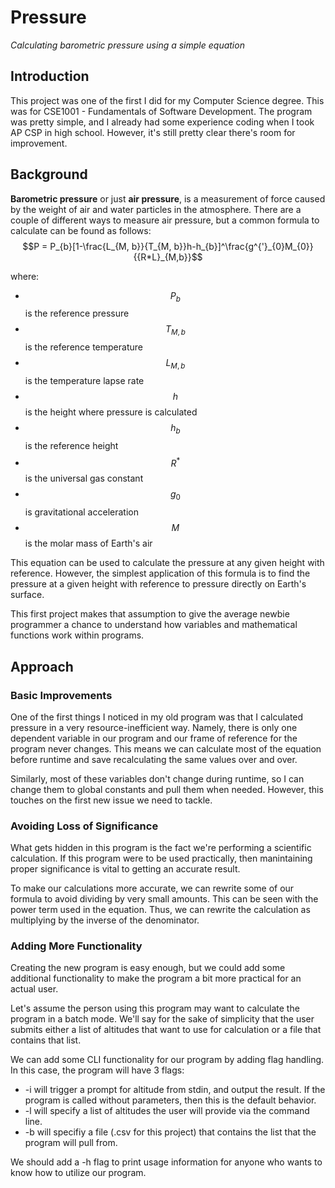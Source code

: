 # Pressure
*Calculating barometric pressure using a simple equation*

## Introduction
This project was one of the first I did for my Computer Science degree. This was for CSE1001 - Fundamentals of Software Development. The program was pretty simple, and I already had some experience coding when I took AP CSP in high school. However, it's still pretty clear there's room for improvement. 

## Background
**Barometric pressure** or just **air pressure**, is a measurement of force caused by the weight of air and water particles in the atmosphere. There are a couple of different ways to measure air pressure, but a common formula to calculate can be found as follows:
$$P = P_{b}[1-\frac{L_{M, b}}{T_{M, b}}h-h_{b}]^\frac{g^{'}_{0}M_{0}}{{R*L}_{M,b}}$$

where:
* $$P_{b}$$ is the reference pressure
* $$T_{M, b}$$ is the reference temperature
* $$L_{M, b}$$ is the temperature lapse rate
* $$h$$ is the height where pressure is calculated
* $$h_{b}$$ is the reference height
* $$R^{*}$$ is the universal gas constant
* $$g_{0}$$ is gravitational acceleration
* $$M$$ is the molar mass of Earth's air

This equation can be used to calculate the pressure at any given height with reference. However, the simplest application of this formula is to find the pressure at a given height with reference to pressure directly on Earth's surface. 

This first project makes that assumption to give the average newbie programmer a chance to understand how variables and mathematical functions work within programs. 

## Approach
### Basic Improvements
One of the first things I noticed in my old program was that I calculated pressure in a very resource-inefficient way. Namely, there is only one dependent variable in our program and our frame of reference for the program never changes. This means we can calculate most of the equation before runtime and save recalculating the same values over and over. 

Similarly, most of these variables don't change during runtime, so I can change them to global constants and pull them when needed. However, this touches on the first new issue we need to tackle. 

### Avoiding Loss of Significance
What gets hidden in this program is the fact we're performing a scientific calculation. If this program were to be used practically, then manintaining proper significance is vital to getting an accurate result. 

To make our calculations more accurate, we can rewrite some of our formula to avoid dividing by very small amounts. This can be seen with the power term used in the equation. Thus, we can rewrite the calculation as multiplying by the inverse of the denominator. 

### Adding More Functionality
Creating the new program is easy enough, but we could add some additional functionality to make the program a bit more practical for an actual user. 

Let's assume the person using this program may want to calculate the program in a batch mode. We'll say for the sake of simplicity that the user submits either a list of altitudes that want to use for calculation or a file that contains that list. 

We can add some CLI functionality for our program by adding flag handling. In this case, the program will have 3 flags:

* -i will trigger a prompt for altitude from stdin, and output the result. If the program is called without parameters, then this is the default behavior.
* -l will specify a list of altitudes the user will provide via the command line. 
* -b will specifiy a file (.csv for this project) that contains the list that the program will pull from. 

We should add a -h flag to print usage information for anyone who wants to know how to utilize our program. 
